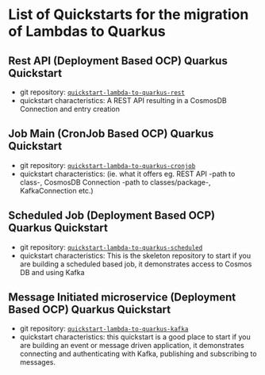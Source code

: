 # List of Quickstarts for the migration of Lambdas to Quarkus

## Rest API (Deployment Based OCP) Quarkus Quickstart

* git repository: [`quickstart-lambda-to-quarkus-rest`](https://gitlab.consulting.redhat.com/tech-specialists/aws-lambdas-to-azure-quakus-containers/blob/main/quickstart-lambda-to-quarkus-rest)
* quickstart characteristics: A REST API resulting in a CosmosDB Connection and entry creation

## Job Main (CronJob Based OCP) Quarkus Quickstart

* git repository: [`quickstart-lambda-to-quarkus-cronjob`](https://gitlab.consulting.redhat.com/tech-specialists/aws-lambdas-to-azure-quakus-containers/blob/main/quickstart-lambda-to-quarkus-cronjob)
* quickstart characteristics: (ie. what it offers eg. REST API -path to class-, CosmosDB Connection -path to classes/package-, KafkaConnection etc.)


## Scheduled Job (Deployment Based OCP) Quarkus Quickstart

* git repository: [`quickstart-lambda-to-quarkus-scheduled`](https://gitlab.consulting.redhat.com/tech-specialists/aws-lambdas-to-azure-quakus-containers/blob/main/quickstart-lambda-to-quarkus-scheduled)
* quickstart characteristics: This is the skeleton repository to start if you are building a scheduled based job, it demonstrates access to Cosmos DB and using Kafka

## Message Initiated microservice (Deployment Based OCP) Quarkus Quickstart

* git repository: [`quickstart-lambda-to-quarkus-kafka`](https://gitlab.consulting.redhat.com/tech-specialists/aws-lambdas-to-azure-quakus-containers/blob/main/quickstart-lambda-to-quarkus-kafka)
* quickstart characteristics: this quickstart is a good place to start if you are building an event or message driven application, it demonstrates connecting and authenticating with Kafka, publishing and subscribing to messages. 
